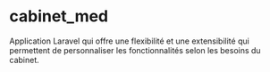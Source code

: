 # cabinet_med
Application Laravel qui offre une flexibilité et une extensibilité qui permettent de personnaliser les fonctionnalités selon les besoins du cabinet.
